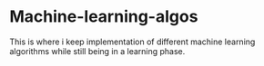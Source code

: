 # Machine-learning-algos
This is where i keep implementation of different machine learning algorithms while still being in a learning phase.
